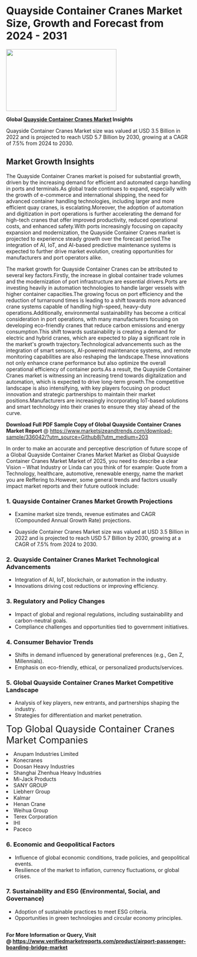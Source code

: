 <H1>Quayside Container Cranes Market Size, Growth and Forecast from 2024 - 2031</H1><img class="aligncenter size-medium wp-image-584254" src="https://thirdeyenews.in/wp-content/uploads/2024/09/Global-Market-Research-300x168.jpeg" alt="" width="300" height="168" /><p><strong>Global&nbsp;<a href="https://www.marketsizeandtrends.com/download-sample/336042/?utm_source=Github8j?utm_medium=203">Quayside Container Cranes Market</a> Insights</strong></p><p>Quayside Container Cranes Market size was valued at USD 3.5 Billion in 2022 and is projected to reach USD 5.7 Billion by 2030, growing at a CAGR of 7.5% from 2024 to 2030.</p><p><h2>Market Growth Insights</h2> <p>The Quayside Container Cranes market is poised for substantial growth, driven by the increasing demand for efficient and automated cargo handling in ports and terminals.As global trade continues to expand, especially with the growth of e-commerce and international shipping, the need for advanced container handling technologies, including larger and more efficient quay cranes, is escalating.Moreover, the adoption of automation and digitization in port operations is further accelerating the demand for high-tech cranes that offer improved productivity, reduced operational costs, and enhanced safety.With ports increasingly focusing on capacity expansion and modernization, the Quayside Container Cranes market is projected to experience steady growth over the forecast period.The integration of AI, IoT, and AI-based predictive maintenance systems is expected to further drive market evolution, creating opportunities for manufacturers and port operators alike.</p> <p>The market growth for Quayside Container Cranes can be attributed to several key factors.Firstly, the increase in global container trade volumes and the modernization of port infrastructure are essential drivers.Ports are investing heavily in automation technologies to handle larger vessels with higher container capacities.The growing focus on port efficiency and the reduction of turnaround times is leading to a shift towards more advanced crane systems capable of handling high-speed, heavy-duty operations.Additionally, environmental sustainability has become a critical consideration in port operations, with many manufacturers focusing on developing eco-friendly cranes that reduce carbon emissions and energy consumption.This shift towards sustainability is creating a demand for electric and hybrid cranes, which are expected to play a significant role in the market's growth trajectory.Technological advancements such as the integration of smart sensors, AI-powered maintenance systems, and remote monitoring capabilities are also reshaping the landscape.These innovations not only enhance crane performance but also optimize the overall operational efficiency of container ports.As a result, the Quayside Container Cranes market is witnessing an increasing trend towards digitalization and automation, which is expected to drive long-term growth.The competitive landscape is also intensifying, with key players focusing on product innovation and strategic partnerships to maintain their market positions.Manufacturers are increasingly incorporating IoT-based solutions and smart technology into their cranes to ensure they stay ahead of the curve.</p> <p><span class=""><strong>Download Full PDF Sample Copy of Global Quayside Container Cranes Market Report</strong> @ <a href="https://www.marketsizeandtrends.com/download-sample/336042/?utm_source=Github8j?utm_medium=203" target="_blank">https://www.marketsizeandtrends.com/download-sample/336042/?utm_source=Github8j?utm_medium=203</a></span></p><p>In order to make an accurate and perceptive description of future scope of a Global&nbsp;Quayside Container Cranes Market Market as Global&nbsp;Quayside Container Cranes Market Market of 2025, you need to describe a clear Vision &ndash; What Industry or Linda can you think of for example: Quote from a Technology, healthcare, automotive, renewable energy, name the market you are Reffering to.However, some general trends and factors usually impact market reports and their future outlook include:</p><h3>1.&nbsp;<strong>Quayside Container Cranes Market Growth Projections</strong></h3><ul><li>Examine market size trends, revenue estimates and CAGR (Compounded Annual Growth Rate) projections.</li><li><p>Quayside Container Cranes Market size was valued at USD 3.5 Billion in 2022 and is projected to reach USD 5.7 Billion by 2030, growing at a CAGR of 7.5% from 2024 to 2030.</p></li></ul><h3>2.&nbsp;<strong>Quayside Container Cranes Market Technological Advancements</strong></h3><ul><li>Integration of AI, IoT, blockchain, or automation in the industry.</li><li>Innovations driving cost reductions or improving efficiency.</li></ul><h3>3.&nbsp;<strong>Regulatory and Policy Changes</strong></h3><ul><li>Impact of global and regional regulations, including sustainability and carbon-neutral goals.</li><li>Compliance challenges and opportunities tied to government initiatives.</li></ul><h3>4.&nbsp;<strong>Consumer Behavior Trends</strong></h3><ul><li>Shifts in demand influenced by generational preferences (e.g., Gen Z, Millennials).</li><li>Emphasis on eco-friendly, ethical, or personalized products/services.</li></ul><h3>5.&nbsp;<strong>Global Quayside Container Cranes Market Competitive Landscape</strong></h3><ul><li>Analysis of key players, new entrants, and partnerships shaping the industry.</li><li>Strategies for differentiation and market penetration.</li></ul><p data-pm-slice="1 1 []"><span style="color: inherit; font-family: inherit; font-size: 25px;">Top Global Quayside Container Cranes Market Companies</span></p><div class="" data-test-id=""><p><li>Anupam Industries Limited</li><li> Konecranes</li><li> Doosan Heavy Industries</li><li> Shanghai Zhenhua Heavy Industries</li><li> Mi-Jack Products</li><li> SANY GROUP</li><li> Liebherr Group</li><li> Kalmar</li><li> Henan Crane</li><li> Weihua Group</li><li> Terex Corporation</li><li> IHI</li><li> Paceco</li></p></div><h3>6.&nbsp;<strong>Economic and Geopolitical Factors</strong></h3><ul><li>Influence of global economic conditions, trade policies, and geopolitical events.</li><li>Resilience of the market to inflation, currency fluctuations, or global crises.</li></ul><h3>7.&nbsp;<strong>Sustainability and ESG (Environmental, Social, and Governance)</strong></h3><ul><li>Adoption of sustainable practices to meet ESG criteria.</li><li>Opportunities in green technologies and circular economy principles.</li></ul><h2><strong style="font-size: 14px;">For More Information or Query, Visit @&nbsp;</strong><a style="background-color: #ffffff; font-size: 14px;" href="https://www.marketsizeandtrends.com/report/quayside-container-cranes-market/" target="_blank">https://www.verifiedmarketreports.com/product/airport-passenger-boarding-bridge-market</a></h2>